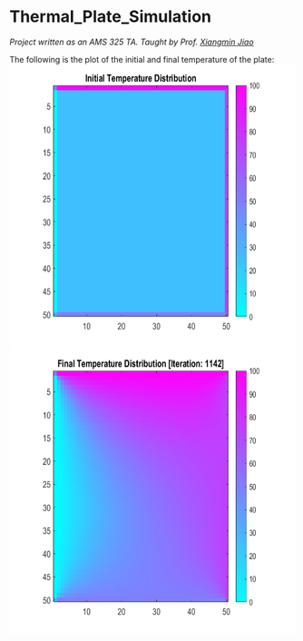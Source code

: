 # Thermal_Plate_Simulation
*Project written as an AMS 325 TA. Taught by Prof. [Xiangmin Jiao](https://www.ams.sunysb.edu/~jiao/)*

The following is the plot of the initial and final temperature of the plate:
<img src = "https://github.com/0xuana/Thermal_Plate_Simulation/blob/main/initial_temperature.png" height = 500px style="block" />
<img src = "https://github.com/0xuana/Thermal_Plate_Simulation/blob/main/final_temperature.png" height = 500px style="block" />
